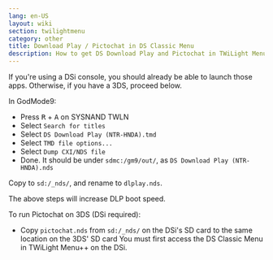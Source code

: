 ```yaml
---
lang: en-US
layout: wiki
section: twilightmenu
category: other
title: Download Play / Pictochat in DS Classic Menu
description: How to get DS Download Play and Pictochat in TWiLight Menu++'s DS Classic Menu
---
```


If you're using a DSi console, you should already be able to launch those apps.
Otherwise, if you have a 3DS, proceed below.

In GodMode9:
- Press <kbd class="r">R</kbd> + <kbd class="face">A</kbd> on SYSNAND TWLN
- Select `Search for titles`
- Select `DS Download Play (NTR-HNDA).tmd`
- Select `TMD file options...`
- Select `Dump CXI/NDS file`
- Done. It should be under `sdmc:/gm9/out/`, as `DS Download Play (NTR-HNDA).nds`

Copy to `sd:/_nds/`, and rename to `dlplay.nds`.

The above steps will increase DLP boot speed.

To run Pictochat on 3DS (DSi required):
- Copy `pictochat.nds` from `sd:/_nds/` on the DSi's SD card to the same location on the 3DS' SD card
You must first access the DS Classic Menu in TWiLight Menu++ on the DSi.
